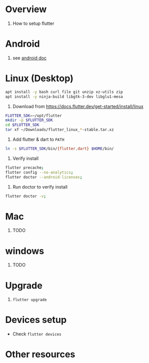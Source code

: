 # Overview
1. How to setup flutter


# Android
1. see [android doc](./setup.android.md)


# Linux (Desktop)
```bash
apt install -y bash curl file git unzip xz-utils zip
apt install -y ninja-build libgtk-3-dev libglu1-mesa
```
1. Download from https://docs.flutter.dev/get-started/install/linux
```bash
FLUTTER_SDK=~/opt/flutter
mkdir -p $FLUTTER_SDK
cd $FLUTTER_SDK
tar xf ~/Downloads/flutter_linux_*-stable.tar.xz
```
1. Add flutter & dart to `PATH`
```bash
ln -s $FLUTTER_SDK/bin/{flutter,dart} $HOME/bin/
```
1. Verify install
```bash
flutter precache;
flutter config --no-analytics;
flutter doctor --android-licenses;
```
1. Run doctor to verify install
```bash
flutter doctor -v;
```


# Mac
1. TODO


# windows
1. TODO


# Upgrade
1. `flutter upgrade`


# Devices setup
- Check `flutter devices`



# Other resources
